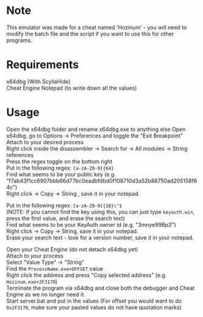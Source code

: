 # Note
This emulator was made for a cheat named 'Hozinum' - you *will* need to modify the batch file and the script if you want to use this for other programs.

# Requirements
x64dbg (With ScyllaHide)<br>
Cheat Engine
Notepad (to write down all the values)

# Usage
Open the x64dbg folder and rename x64dbg.exe to anything else
Open x64dbg, go to Options -> Preferences and toggle the "Exit Breakpoint"<br>
Attach to your desired process<br>
Right click inside the disassembler -> Search for -> All modules -> String references<br>
Press the regex toggle on the bottom right<br>
Put in the following regex: `[a-zA-Z0-9]{64}`<br>
Find what seems to be your public key (e.g. "f7ab43f1cc6907bbb66d77bc0eadbfdbd0f108710d3a52b88750ad205158f64c")<br>
Right click -> Copy -> String , save it in your notepad.<br>

Put in the following regex: `[a-zA-Z0-9]{10}\"$`<br>(NOTE: If you cannot find the key using this, you can just type `keyauth.win`, press the first value, and erase the search text)<br>
Find what seems to be your KeyAuth owner id (e.g. "3mnye99Bp3") <br>
Right click -> Copy -> String, save it in your notepad.<br>
Erase your search text - look for a version number, save it in your notepad.<br>

Open your Cheat Engine (do not detach x64dbg yet)<br>
Attach to your process<br>
Select "Value Type" -> "String"<br>
Find the `ProcessName.exe+OFFSET` value<br>
Right click the address and press "Copy selected address" (e.g. `Hozinum.exe+2F3170`)<br>
Terminate the program via x64dbg and close both the debugger and Cheat Engine as we no longer need it.<br>
Start server.bat and put in the values (For offset you would want to do `0x2F3170`, make sure your pasted values do not have quotation marks)
